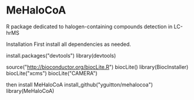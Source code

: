 MeHaloCoA
=========

R package dedicated to halogen-containing compounds detection in LC-hrMS

Installation
First install all dependencies as needed.

install.packages("devtools")
library(devtools)


source("http://bioconductor.org/biocLite.R")
biocLite()
library(BiocInstaller)
biocLite("xcms")
biocLite("CAMERA")

then install MeHaloCoA
install_github("yguitton/mehalocoa")
library(MeHaloCoA)
